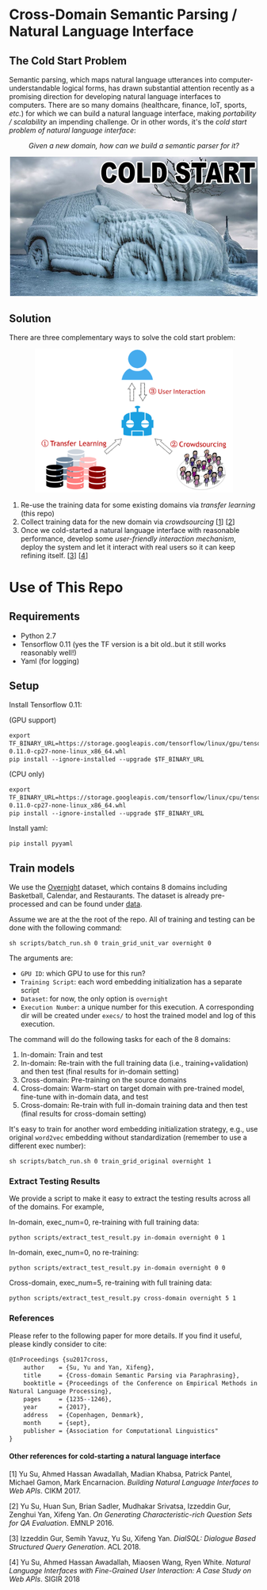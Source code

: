 # Cross-Domain Semantic Parsing / Natural Language Interface

## The Cold Start Problem
Semantic parsing, which maps natural language utterances into computer-understandable logical forms, has drawn substantial attention recently as a promising direction for developing natural language interfaces to computers. There are so many domains (healthcare, finance, IoT, sports, *etc.*) for which we can build a natural language interface, making *portability / scalability* an impending challenge. Or in other words, it's the *cold start problem of natural language interface*: 

<p style="text-align: center;"><i>Given a new domain, how can we build a semantic parser for it?</i></p>

<center>
<img src="misc/cold_start.jpg" alt="Cold Start Problem" style="width:500px;"/>
</center>

## Solution

There are three complementary ways to solve the cold start problem:

<center>
<img src="misc/cold_start_nli.png" alt="Cold Start Solution" style="width:400px;"/>
</center>

1. Re-use the training data for some existing domains via *transfer learning* (this repo)
2. Collect training data for the new domain via *crowdsourcing* [[1](#reference1)] [[2](#reference2)]
3. Once we cold-started a natural language interface with reasonable performance, develop some *user-friendly interaction mechanism*, deploy the system and let it interact with real users so it can keep refining itself. [[3](#reference3)] [[4](#reference4)]


# Use of This Repo

## Requirements

* Python 2.7
* Tensorflow 0.11 (yes the TF version is a bit old..but it still works reasonably well!)
* Yaml (for logging)

## Setup

Install Tensorflow 0.11:

(GPU support)
```
export TF_BINARY_URL=https://storage.googleapis.com/tensorflow/linux/gpu/tensorflow-0.11.0-cp27-none-linux_x86_64.whl
pip install --ignore-installed --upgrade $TF_BINARY_URL
```

(CPU only)
```
export TF_BINARY_URL=https://storage.googleapis.com/tensorflow/linux/cpu/tensorflow-0.11.0-cp27-none-linux_x86_64.whl
pip install --ignore-installed --upgrade $TF_BINARY_URL
```


Install yaml:

```
pip install pyyaml
```

## Train models
We use the [Overnight](https://github.com/percyliang/sempre/tree/master/overnight) dataset, which contains 8 domains including Basketball, Calendar, and Restaurants. The dataset is already pre-processed and can be found under [data](data/). 

Assume we are at the the root of the repo. All of training and testing can be done with the following command:

```
sh scripts/batch_run.sh 0 train_grid_unit_var overnight 0
```

The arguments are:

* `GPU ID`: which GPU to use for this run?
* `Training Script`: each word embedding initialization has a separate script
* `Dataset`: for now, the only option is `overnight`
* `Execution Number`: a unique number for this execution. A corresponding dir will be created under `execs/` to host the trained model and log of this execution.

The command will do the following tasks for each of the 8 domains:

1. In-domain: Train and test
2. In-domain: Re-train with the full training data (i.e., training+validation) and then test (final results for in-domain setting)
3. Cross-domain: Pre-training on the source domains
4. Cross-domain: Warm-start on target domain with pre-trained model, fine-tune with in-domain data, and test
4. Cross-domain: Re-train with full in-domain training data and then test (final results for cross-domain setting)

It's easy to train for another word embedding initialization strategy, e.g., use original `word2vec` embedding without standardization (remember to use a different exec number):

```
sh scripts/batch_run.sh 0 train_grid_original overnight 1
```

### Extract Testing Results

We provide a script to make it easy to extract the testing results across all of the domains. For example,

In-domain, exec_num=0, re-training with full training data:

```
python scripts/extract_test_result.py in-domain overnight 0 1
```

In-domain, exec_num=0, no re-training:

```
python scripts/extract_test_result.py in-domain overnight 0 0
```

Cross-domain, exec_num=5, re-training with full training data:

```
python scripts/extract_test_result.py cross-domain overnight 5 1
``` 


### References

Please refer to the following paper for more details. If you find it useful, please kindly consider to cite:

```
@InProceedings {su2017cross,
    author    = {Su, Yu and Yan, Xifeng},
    title     = {Cross-domain Semantic Parsing via Paraphrasing},
    booktitle = {Proceedings of the Conference on Empirical Methods in Natural Language Processing},
    pages     = {1235--1246},
    year      = {2017},
    address   = {Copenhagen, Denmark},
    month     = {sept},
    publisher = {Association for Computational Linguistics"
}
```

#### Other references for cold-starting a natural language interface

<a name="reference1"></a>[1] Yu Su, Ahmed Hassan Awadallah, Madian Khabsa, Patrick Pantel, Michael Gamon, Mark Encarnacion. *Building Natural Language Interfaces to Web APIs*. CIKM 2017.

<a name="reference2"></a>[2] Yu Su, Huan Sun, Brian Sadler, Mudhakar Srivatsa, Izzeddin Gur, Zenghui Yan, Xifeng Yan. *On Generating Characteristic-rich Question Sets for QA Evaluation*. EMNLP 2016.

<a name="reference3"></a>[3] Izzeddin Gur, Semih Yavuz, Yu Su, Xifeng Yan. *DialSQL: Dialogue Based Structured Query Generation*. ACL 2018.

<a name="reference4"></a>[4] Yu Su, Ahmed Hassan Awadallah, Miaosen Wang, Ryen White. *Natural Language Interfaces with Fine-Grained User Interaction: A Case Study on Web APIs*. SIGIR 2018